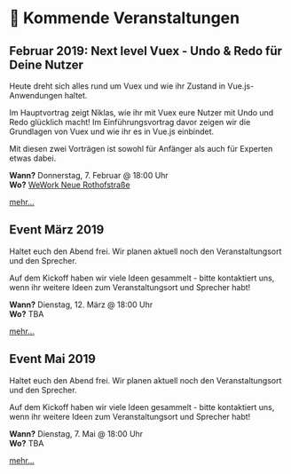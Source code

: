 # :dancer: Kommende Veranstaltungen

## Februar 2019: Next level Vuex - Undo & Redo für Deine Nutzer

Heute dreht sich alles rund um Vuex und wie ihr Zustand in Vue.js-Anwendungen haltet.

Im Hauptvortrag zeigt Niklas, wie ihr mit Vuex eure Nutzer mit Undo und Redo glücklich macht! Im Einführungsvortrag davor zeigen wir die Grundlagen von Vuex und wie ihr es in Vue.js einbindet. 

Mit diesen zwei Vorträgen ist sowohl für Anfänger als auch für Experten etwas dabei.

**Wann?** Donnerstag, 7. Februar @ 18:00 Uhr</br>
**Wo?** [WeWork Neue Rothofstraße](locations.md#wework-neue-rothofstrasse)

[mehr...](https://www.meetup.com/vuejsfrankfurt/events/255459806/)

## Event März 2019

Haltet euch den Abend frei. Wir planen aktuell noch den Veranstaltungsort und den Sprecher. 

Auf dem Kickoff haben wir viele Ideen gesammelt - bitte kontaktiert uns, wenn ihr weitere Ideen zum Veranstaltungsort und Sprecher habt!

**Wann?** Dienstag, 12. März @ 18:00 Uhr</br>
**Wo?** TBA

[mehr...](https://www.meetup.com/vuejsfrankfurt/events/255460169/)

## Event Mai 2019

Haltet euch den Abend frei. Wir planen aktuell noch den Veranstaltungsort und den Sprecher. 

Auf dem Kickoff haben wir viele Ideen gesammelt - bitte kontaktiert uns, wenn ihr weitere Ideen zum Veranstaltungsort und Sprecher habt!

**Wann?** Dienstag, 7. Mai @ 18:00 Uhr</br>
**Wo?** TBA

[mehr...](https://www.meetup.com/vuejsfrankfurt/events/255460193/)
